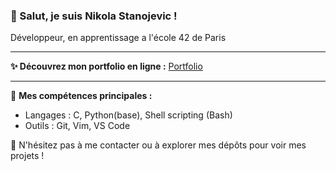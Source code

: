<!--
**NikoStano/NikoStano** is a ✨ _special_ ✨ repository because its `README.md` (this file) appears on your GitHub profile.

Here are some ideas to get you started:

- 🔭 I’m currently working on ...
- 🌱 I’m currently learning ...
- 👯 I’m looking to collaborate on ...
- 🤔 I’m looking for help with ...
- 💬 Ask me about ...
- 📫 How to reach me: ...
- 😄 Pronouns: ...
- ⚡ Fun fact: ...
-->
### 👋 Salut, je suis Nikola Stanojevic !

Développeur, en apprentissage a l'école 42 de Paris

---

**✨ Découvrez mon portfolio en ligne :** [Portfolio](https://nikostano.github.io/portfolio/)

---

🚀 **Mes compétences principales :**
- Langages : C, Python(base), Shell scripting (Bash)
- Outils : Git, Vim, VS Code

🤝 N'hésitez pas à me contacter ou à explorer mes dépôts pour voir mes projets !
